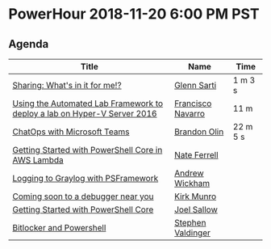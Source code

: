 # PowerHour 2018-11-20 6:00 PM PST

## Agenda

Title                                                                                | Name   | Time
------------------------------------------------------------------------------------ | ----------------------------------------------------- | --------------------
[Sharing: What's in it for me!?](glennsarti)                                         | [Glenn Sarti](https://github.com/glennsarti) | 1 m 3 s
[Using the Automated Lab Framework to deploy a lab on Hyper-V Server 2016](ctmcisco) | [Francisco Navarro](https://github.com/ctmcisco) | 11 m
[ChatOps with Microsoft Teams](devblackops)                                          | [Brandon Olin](https://github.com/devblackops) | 22 m 5 s
[Getting Started with PowerShell Core in AWS Lambda](scrthq)                         | [Nate Ferrell](https://github.com/scrthq) | 
[Logging to Graylog with PSFramework](awickham10)                                    | [Andrew Wickham](https://github.com/awickham10) | 
[Coming soon to a debugger near you](KirkMunro)                                      | [Kirk Munro](https://github.com/KirkMunro) | 
[Getting Started with PowerShell Core](vexx32)                                       | [Joel Sallow](https://github.com/vexx32) | 
[Bitlocker and Powershell](steviecoaster)                                            | [Stephen Valdinger](https://github.com/steviecoaster) | 
